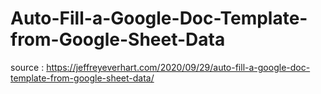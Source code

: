 # Auto-Fill-a-Google-Doc-Template-from-Google-Sheet-Data
source : https://jeffreyeverhart.com/2020/09/29/auto-fill-a-google-doc-template-from-google-sheet-data/
